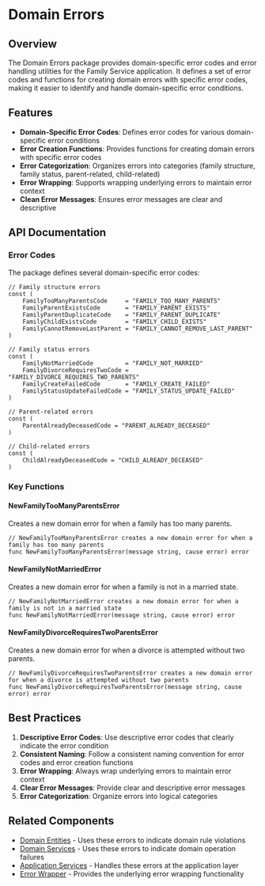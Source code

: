 # Domain Errors

## Overview

The Domain Errors package provides domain-specific error codes and error handling utilities for the Family Service application. It defines a set of error codes and functions for creating domain errors with specific error codes, making it easier to identify and handle domain-specific error conditions.

## Features

- **Domain-Specific Error Codes**: Defines error codes for various domain-specific error conditions
- **Error Creation Functions**: Provides functions for creating domain errors with specific error codes
- **Error Categorization**: Organizes errors into categories (family structure, family status, parent-related, child-related)
- **Error Wrapping**: Supports wrapping underlying errors to maintain error context
- **Clean Error Messages**: Ensures error messages are clear and descriptive

## API Documentation

### Error Codes

The package defines several domain-specific error codes:

```
// Family structure errors
const (
    FamilyTooManyParentsCode     = "FAMILY_TOO_MANY_PARENTS"
    FamilyParentExistsCode       = "FAMILY_PARENT_EXISTS"
    FamilyParentDuplicateCode    = "FAMILY_PARENT_DUPLICATE"
    FamilyChildExistsCode        = "FAMILY_CHILD_EXISTS"
    FamilyCannotRemoveLastParent = "FAMILY_CANNOT_REMOVE_LAST_PARENT"
)

// Family status errors
const (
    FamilyNotMarriedCode         = "FAMILY_NOT_MARRIED"
    FamilyDivorceRequiresTwoCode = "FAMILY_DIVORCE_REQUIRES_TWO_PARENTS"
    FamilyCreateFailedCode       = "FAMILY_CREATE_FAILED"
    FamilyStatusUpdateFailedCode = "FAMILY_STATUS_UPDATE_FAILED"
)

// Parent-related errors
const (
    ParentAlreadyDeceasedCode = "PARENT_ALREADY_DECEASED"
)

// Child-related errors
const (
    ChildAlreadyDeceasedCode = "CHILD_ALREADY_DECEASED"
)
```

### Key Functions

#### NewFamilyTooManyParentsError

Creates a new domain error for when a family has too many parents.

```
// NewFamilyTooManyParentsError creates a new domain error for when a family has too many parents
func NewFamilyTooManyParentsError(message string, cause error) error
```

#### NewFamilyNotMarriedError

Creates a new domain error for when a family is not in a married state.

```
// NewFamilyNotMarriedError creates a new domain error for when a family is not in a married state
func NewFamilyNotMarriedError(message string, cause error) error
```

#### NewFamilyDivorceRequiresTwoParentsError

Creates a new domain error for when a divorce is attempted without two parents.

```
// NewFamilyDivorceRequiresTwoParentsError creates a new domain error for when a divorce is attempted without two parents
func NewFamilyDivorceRequiresTwoParentsError(message string, cause error) error
```

## Best Practices

1. **Descriptive Error Codes**: Use descriptive error codes that clearly indicate the error condition
2. **Consistent Naming**: Follow a consistent naming convention for error codes and error creation functions
3. **Error Wrapping**: Always wrap underlying errors to maintain error context
4. **Clear Error Messages**: Provide clear and descriptive error messages
5. **Error Categorization**: Organize errors into logical categories

## Related Components

- [Domain Entities](../entity/README.md) - Uses these errors to indicate domain rule violations
- [Domain Services](../services/README.md) - Uses these errors to indicate domain operation failures
- [Application Services](../../application/services/README.md) - Handles these errors at the application layer
- [Error Wrapper](../../../infrastructure/adapters/errorswrapper/README.md) - Provides the underlying error wrapping functionality